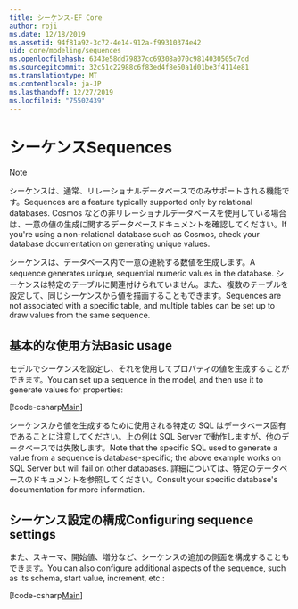 ```yaml
---
title: シーケンス-EF Core
author: roji
ms.date: 12/18/2019
ms.assetid: 94f81a92-3c72-4e14-912a-f99310374e42
uid: core/modeling/sequences
ms.openlocfilehash: 6343e58dd79837cc69308a070c9814030505d7dd
ms.sourcegitcommit: 32c51c22988c6f83ed4f8e50a1d01be3f4114e81
ms.translationtype: MT
ms.contentlocale: ja-JP
ms.lasthandoff: 12/27/2019
ms.locfileid: "75502439"
---
```

# <a name="sequences"></a><span data-ttu-id="22241-102">シーケンス</span><span class="sxs-lookup"><span data-stu-id="22241-102">Sequences</span></span>

> [!NOTE]  
> <span data-ttu-id="22241-103">シーケンスは、通常、リレーショナルデータベースでのみサポートされる機能です。</span><span class="sxs-lookup"><span data-stu-id="22241-103">Sequences are a feature typically supported only by relational databases.</span></span> <span data-ttu-id="22241-104">Cosmos などの非リレーショナルデータベースを使用している場合は、一意の値の生成に関するデータベースドキュメントを確認してください。</span><span class="sxs-lookup"><span data-stu-id="22241-104">If you're using a non-relational database such as Cosmos, check your database documentation on generating unique values.</span></span>

<span data-ttu-id="22241-105">シーケンスは、データベース内で一意の連続する数値を生成します。</span><span class="sxs-lookup"><span data-stu-id="22241-105">A sequence generates unique, sequential numeric values in the database.</span></span> <span data-ttu-id="22241-106">シーケンスは特定のテーブルに関連付けられていません。また、複数のテーブルを設定して、同じシーケンスから値を描画することもできます。</span><span class="sxs-lookup"><span data-stu-id="22241-106">Sequences are not associated with a specific table, and multiple tables can be set up to draw values from the same sequence.</span></span>

## <a name="basic-usage"></a><span data-ttu-id="22241-107">基本的な使用方法</span><span class="sxs-lookup"><span data-stu-id="22241-107">Basic usage</span></span>

<span data-ttu-id="22241-108">モデルでシーケンスを設定し、それを使用してプロパティの値を生成することができます。</span><span class="sxs-lookup"><span data-stu-id="22241-108">You can set up a sequence in the model, and then use it to generate values for properties:</span></span>

[!code-csharp[Main](../../../samples/core/Modeling/FluentAPI/Sequence.cs?name=Sequence&highlight=3,7)]

<span data-ttu-id="22241-109">シーケンスから値を生成するために使用される特定の SQL はデータベース固有であることに注意してください。上の例は SQL Server で動作しますが、他のデータベースでは失敗します。</span><span class="sxs-lookup"><span data-stu-id="22241-109">Note that the specific SQL used to generate a value from a sequence is database-specific; the above example works on SQL Server but will fail on other databases.</span></span> <span data-ttu-id="22241-110">詳細については、特定のデータベースのドキュメントを参照してください。</span><span class="sxs-lookup"><span data-stu-id="22241-110">Consult your specific database's documentation for more information.</span></span>

## <a name="configuring-sequence-settings"></a><span data-ttu-id="22241-111">シーケンス設定の構成</span><span class="sxs-lookup"><span data-stu-id="22241-111">Configuring sequence settings</span></span>

<span data-ttu-id="22241-112">また、スキーマ、開始値、増分など、シーケンスの追加の側面を構成することもできます。</span><span class="sxs-lookup"><span data-stu-id="22241-112">You can also configure additional aspects of the sequence, such as its schema, start value, increment, etc.:</span></span>

[!code-csharp[Main](../../../samples/core/Modeling/FluentAPI/SequenceConfiguration.cs?name=SequenceConfiguration&highlight=3-5)]
